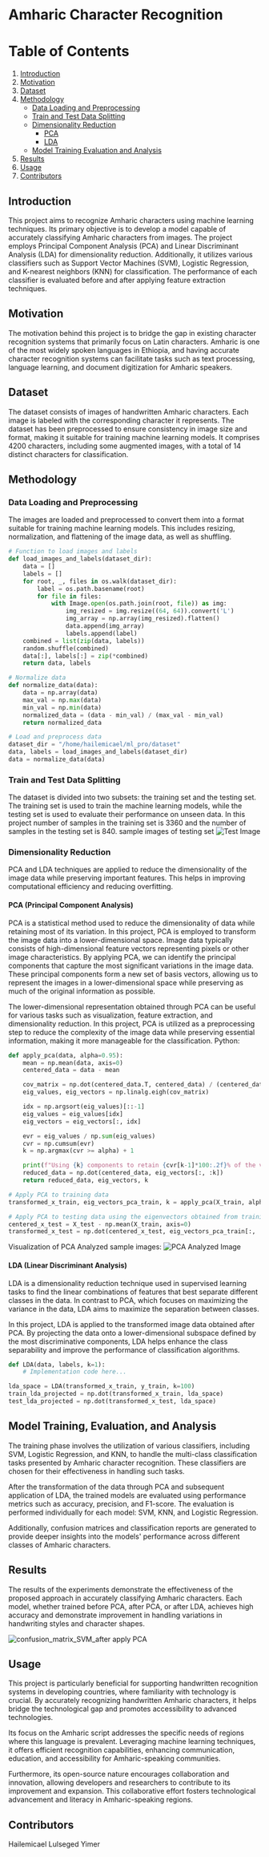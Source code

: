 # Amharic Character Recognition
# Table of Contents
1. [Introduction](##introduction)
2. [Motivation](##motivation)
3. [Dataset](##dataset)
4. [Methodology](##methodology)
    - [Data Loading and Preprocessing](###data-loading-and-preprocessing)
    - [Train and Test Data Splitting](###Train-and-Test-Data-Splitting)
    - [Dimensionality Reduction](###dimensionality-reduction)
        - [PCA](####PCA)
        - [LDA](####LDA)
    - [Model Training Evaluation and Analysis ](###model-training)
5. [Results](##results)
6. [Usage](##usage)
7. [Contributors](##contributors)


## Introduction

This project aims to recognize Amharic characters using machine learning techniques. Its primary objective is to develop a model capable of accurately classifying Amharic characters from images. The project employs Principal Component Analysis (PCA) and Linear Discriminant Analysis (LDA) for dimensionality reduction. Additionally, it utilizes various classifiers such as Support Vector Machines (SVM), Logistic Regression, and K-nearest neighbors (KNN) for classification. The performance of each classifier is evaluated before and after applying feature extraction techniques. 

## Motivation
The motivation behind this project is to bridge the gap in existing character recognition systems that primarily focus on Latin characters. Amharic is one of the most widely spoken languages in Ethiopia, and having accurate character recognition systems can facilitate tasks such as text processing, language learning, and document digitization for Amharic speakers.

## Dataset
The dataset consists of images of handwritten Amharic characters. Each image is labeled with the corresponding character it represents. The dataset has been preprocessed to ensure consistency in image size and format, making it suitable for training machine learning models. It comprises 4200 characters, including some augmented images, with a total of 14 distinct characters for classification.

## Methodology
### Data Loading and Preprocessing
The images are loaded and preprocessed to convert them into a format suitable for training machine learning models. This includes resizing, normalization, and flattening of the image data, as well as shuffling.
```python
# Function to load images and labels
def load_images_and_labels(dataset_dir):
    data = []
    labels = []
    for root, _, files in os.walk(dataset_dir):
        label = os.path.basename(root)
        for file in files:
            with Image.open(os.path.join(root, file)) as img:
                img_resized = img.resize((64, 64)).convert('L')
                img_array = np.array(img_resized).flatten()
                data.append(img_array)
                labels.append(label)
    combined = list(zip(data, labels))
    random.shuffle(combined)
    data[:], labels[:] = zip(*combined)
    return data, labels

# Normalize data
def normalize_data(data):
    data = np.array(data)
    max_val = np.max(data)
    min_val = np.min(data)
    normalized_data = (data - min_val) / (max_val - min_val)
    return normalized_data

# Load and preprocess data
dataset_dir = "/home/hailemicael/ml_pro/dataset"
data, labels = load_images_and_labels(dataset_dir)
data = normalize_data(data)
```

### Train and Test Data Splitting
The dataset is divided into two subsets: the training set and the testing set. The training set is used to train the machine learning models, while the testing set is used to evaluate their performance on unseen data. In this project number of samples in the training set is  3360  and the number of samples in the testing set is 840.
sample images of testing set
![Test Image](https://github.com/Hailemicael/Amharic-Character-Recognition-with-ML/raw/master/test_image.png)


### Dimensionality Reduction
PCA and LDA techniques are applied to reduce the dimensionality of the image data while preserving important features. This helps in improving computational efficiency and reducing overfitting.

#### PCA (Principal Component Analysis)

PCA is a statistical method used to reduce the dimensionality of data while retaining most of its variation. In this project, PCA is employed to transform the image data into a lower-dimensional space.  Image data typically consists of high-dimensional feature vectors representing pixels or other image characteristics. By applying PCA, we can identify the principal components that capture the most significant variations in the image data. These principal components form a new set of basis vectors, allowing us to represent the images in a lower-dimensional space while preserving as much of the original information as possible.

The lower-dimensional representation obtained through PCA can be useful for various tasks such as visualization, feature extraction, and dimensionality reduction. In this project, PCA is utilized as a preprocessing step to reduce the complexity of the image data while preserving essential information, making it more manageable for the classification.
Python:

```python
def apply_pca(data, alpha=0.95):
    mean = np.mean(data, axis=0)
    centered_data = data - mean

    cov_matrix = np.dot(centered_data.T, centered_data) / (centered_data.shape[0] - 1)
    eig_values, eig_vectors = np.linalg.eigh(cov_matrix)

    idx = np.argsort(eig_values)[::-1]
    eig_values = eig_values[idx]
    eig_vectors = eig_vectors[:, idx]

    evr = eig_values / np.sum(eig_values)
    cvr = np.cumsum(evr)
    k = np.argmax(cvr >= alpha) + 1

    print(f"Using {k} components to retain {cvr[k-1]*100:.2f}% of the variance")
    reduced_data = np.dot(centered_data, eig_vectors[:, :k])
    return reduced_data, eig_vectors, k

# Apply PCA to training data
transformed_x_train, eig_vectors_pca_train, k = apply_pca(X_train, alpha=0.95)

# Apply PCA to testing data using the eigenvectors obtained from training data
centered_x_test = X_test - np.mean(X_train, axis=0)
transformed_x_test = np.dot(centered_x_test, eig_vectors_pca_train[:, :k])
```
Visualization of PCA Analyzed sample images:
![PCA Analyzed Image](https://github.com/Hailemicael/Amharic-Character-Recognition-with-ML/blob/master/Images%20.png)


#### LDA (Linear Discriminant Analysis)

LDA is a dimensionality reduction technique used in supervised learning tasks to find the linear combinations of features that best separate different classes in the data. In contrast to PCA, which focuses on maximizing the variance in the data, LDA aims to maximize the separation between classes.

In this project, LDA is applied to the transformed image data obtained after PCA. By projecting the data onto a lower-dimensional subspace defined by the most discriminative components, LDA helps enhance the class separability and improve the performance of classification algorithms.
```python
def LDA(data, labels, k=1):
    # Implementation code here...

lda_space = LDA(transformed_x_train, y_train, k=100) 
train_lda_projected = np.dot(transformed_x_train, lda_space)
test_lda_projected = np.dot(transformed_x_test, lda_space)
```
## Model Training, Evaluation, and Analysis
The training phase involves the utilization of various classifiers, including SVM, Logistic Regression, and KNN, to handle the multi-class classification tasks presented by Amharic character recognition. These classifiers are chosen for their effectiveness in handling such tasks.

After the transformation of the data through PCA and subsequent application of LDA, the trained models are evaluated using performance metrics such as accuracy, precision, and F1-score. The evaluation is performed individually for each model: SVM, KNN, and Logistic Regression.

Additionally, confusion matrices and classification reports are generated to provide deeper insights into the models' performance across different classes of Amharic characters.

## Results
The results of the experiments demonstrate the effectiveness of the proposed approach in accurately classifying Amharic characters. Each model, whether trained before PCA, after PCA, or after LDA, achieves high accuracy and demonstrate improvement in handling variations in handwriting styles and character shapes.

![confusion_matrix_SVM_after apply PCA ](https://github.com/Hailemicael/Amharic-Character-Recognition-with-ML/blob/master/confusion_matrix_SVM_after%20applying%20PCA.png)

## Usage
This project is particularly beneficial for supporting handwritten recognition systems in developing countries, where familiarity with technology is crucial. By accurately recognizing handwritten Amharic characters, it helps bridge the technological gap and promotes accessibility to advanced technologies.

Its focus on the Amharic script addresses the specific needs of regions where this language is prevalent. Leveraging machine learning techniques, it offers efficient recognition capabilities, enhancing communication, education, and accessibility for Amharic-speaking communities.

Furthermore, its open-source nature encourages collaboration and innovation, allowing developers and researchers to contribute to its improvement and expansion. This collaborative effort fosters technological advancement and literacy in Amharic-speaking regions.


## Contributors
Hailemicael Lulseged Yimer
